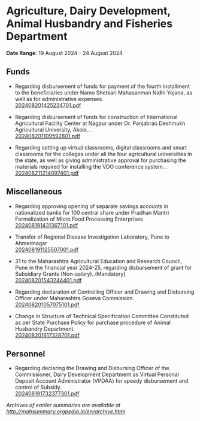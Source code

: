 # Agriculture, Dairy Development, Animal Husbandry and Fisheries Department

**Date Range**: 19 August 2024 - 24 August 2024


## Funds
- Regarding disbursement of funds for payment of the fourth installment to the beneficiaries under Namo Shetkari Mahasanman Nidhi Yojana, as well as for administrative expenses.\
  [202408201425224701.pdf](https://gr.maharashtra.gov.in/Site/Upload/Government%20Resolutions/English/202408201425224701.pdf)

- Regarding disbursement of funds for construction of International Agricultural Facility Center at Nagpur under Dr. Panjabrao Deshmukh Agricultural University, Akola...\
  [202408201109592801.pdf](https://gr.maharashtra.gov.in/Site/Upload/Government%20Resolutions/English/202408201109592801.pdf)

- Regarding setting up virtual classrooms, digital classrooms and smart classrooms for the colleges under all the four agricultural universities in the state, as well as giving administrative approval for purchasing the materials required for installing the VDO conference system...\
  [202408211214097401.pdf](https://gr.maharashtra.gov.in/Site/Upload/Government%20Resolutions/English/202408211214097401.pdf)

## Miscellaneous
- Regarding approving opening of separate savings accounts in nationalized banks for 100 central share under Pradhan Mantri Formalization of Micro Food Processing Enterprises\
  [202408191431367101.pdf](https://gr.maharashtra.gov.in/Site/Upload/Government%20Resolutions/English/202408191431367101.pdf)

- Transfer of Regional Disease Investigation Laboratory, Pune to Ahmednagar\
  [202408191125507001.pdf](https://gr.maharashtra.gov.in/Site/Upload/Government%20Resolutions/English/202408191125507001.pdf)

- 31 to the Maharashtra Agricultural Education and Research Council, Pune in the financial year 2024-25, regarding disbursement of grant for Subsidiary Grants (Non-salary)..(Mandatory)\
  [202408201543244401.pdf](https://gr.maharashtra.gov.in/Site/Upload/Government%20Resolutions/English/202408201543244401.pdf)

- Regarding declaration of Controlling Officer and Drawing and Disbursing Officer under Maharashtra Goseva Commission.\
  [202408201057075101.pdf](https://gr.maharashtra.gov.in/Site/Upload/Government%20Resolutions/English/202408201057075101.pdf)

- Change in Structure of Technical Specification Committee Constituted as per State Purchase Policy for purchase procedure of Animal Husbandry Department.\
  [202408201617328701.pdf](https://gr.maharashtra.gov.in/Site/Upload/Government%20Resolutions/English/202408201617328701.pdf)

## Personnel
- Regarding declaring the Drawing and Disbursing Officer of the Commissioner, Dairy Development Department as Virtual Personal Deposit Account Administrator (VPDAA) for speedy disbursement and control of Subsidy.\
  [202408191732377301.pdf](https://gr.maharashtra.gov.in/Site/Upload/Government%20Resolutions/English/202408191732377301.pdf)


*Archives of earlier summaries are available at http://mahsummary.orgpedia.in/en/archive.html*
